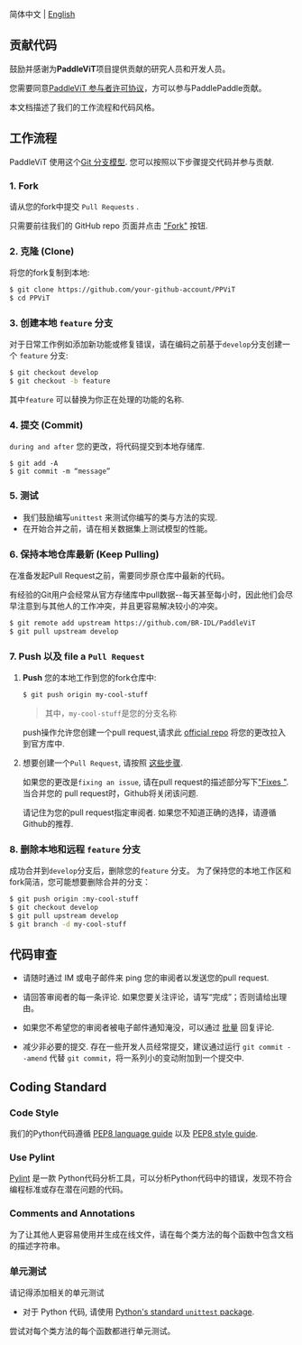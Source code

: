 简体中文 | [English](./CONTRIBUTING.md)

## 贡献代码 

鼓励并感谢为**PaddleViT**项目提供贡献的研究人员和开发人员。

您需要同意[PaddleViT 参与者许可协议](https://cla-assistant.io/BR-IDL/PaddleViT)，方可以参与PaddlePaddle贡献。

本文档描述了我们的工作流程和代码风格。

## 工作流程

PaddleViT 使用这个[Git 分支模型](http://nvie.com/posts/a-successful-git-branching-model/).  您可以按照以下步骤提交代码并参与贡献.

### 1. Fork 

  请从您的fork中提交 `Pull Requests` . 
  
  只需要前往我们的 GitHub repo 页面并点击 ["Fork"](https://help.github.com/articles/fork-a-repo/) 按钮.
   
### 2. 克隆 (Clone)

   将您的fork复制到本地:

   ```bash
   $ git clone https://github.com/your-github-account/PPViT
   $ cd PPViT
   ```

### 3. 创建本地 `feature` 分支

   对于日常工作例如添加新功能或修复错误，请在编码之前基于`develop`分支创建一个 `feature` 分支:

   ```bash
   $ git checkout develop
   $ git checkout -b feature
   ```
   其中`feature` 可以替换为你正在处理的功能的名称.

### 4. 提交 (Commit)

   `during and after` 您的更改，将代码提交到本地存储库.

   ```shell
   $ git add -A
   $ git commit -m “message”
   ```
  
### 5. 测试

   - 我们鼓励编写`unittest` 来测试你编写的类与方法的实现.
   - 在开始合并之前，请在相关数据集上测试模型的性能。
 
### 6. 保持本地仓库最新 (Keep Pulling)
   在准备发起Pull Request之前，需要同步原仓库中最新的代码。

   有经验的Git用户会经常从官方存储库中pull数据--每天甚至每小时，因此他们会尽早注意到与其他人的工作冲突，并且更容易解决较小的冲突。

   ```bash
   $ git remote add upstream https://github.com/BR-IDL/PaddleViT
   $ git pull upstream develop
   ```

### 7. Push 以及 file a `Pull Request`

   1. **Push** 您的本地工作到您的fork仓库中:

      ```bash
      $ git push origin my-cool-stuff
      ```
      > 其中，`my-cool-stuff`是您的分支名称
      
      push操作允许您创建一个pull request,请求此 [official repo](https://github.com/BR-IDL/PaddleViT) 将您的更改拉入到官方库中.

   2. 想要创建一个`Pull Request`, 请按照 [这些步骤](https://help.github.com/articles/creating-a-pull-request/).

      如果您的更改是`fixing an issue`, 请在pull request的描述部分写下["Fixes <issue-URL>"](https://help.github.com/articles/closing-issues-using-keywords/).  当合并您的 pull request时，Github将关闭该问题.

      请记住为您的pull request指定审阅者.  如果您不知道正确的选择，请遵循Github的推荐.

### 8. 删除本地和远程 `feature` 分支

   成功合并到`develop`分支后，删除您的`feature` 分支。
   为了保持您的本地工作区和fork简洁，您可能想要删除合并的分支：

   ```bash
   $ git push origin :my-cool-stuff
   $ git checkout develop
   $ git pull upstream develop
   $ git branch -d my-cool-stuff
   ```

## 代码审查

-  请随时通过 IM 或电子邮件来 ping 您的审阅者以发送您的pull request.

- 请回答审阅者的每一条评论. 如果您要关注评论，请写“完成”；否则请给出理由。

- 如果您不希望您的审阅者被电子邮件通知淹没，可以通过 [批量](https://help.github.com/articles/reviewing-proposed-changes-in-a-pull-request/) 回复评论.

- 减少非必要的提交.  存在一些开发人员经常提交，建议通过运行 `git commit --amend` 代替 `git commit`，将一系列小的变动附加到一个提交中.

## Coding Standard

### Code Style

我们的Python代码遵循 [PEP8 language guide](https://zh-google-styleguide.readthedocs.io/en/latest/google-python-styleguide/python_language_rules/) 以及 [PEP8 style guide](https://zh-google-styleguide.readthedocs.io/en/latest/google-python-styleguide/python_style_rules/).
  
### Use Pylint

[Pylint](http://pylint.pycqa.org/en/latest/) 是一款 Python代码分析工具，可以分析Python代码中的错误，发现不符合编程标准或存在潜在问题的代码。 

### Comments and Annotations
  
为了让其他人更容易使用并生成在线文件，请在每个类方法的每个函数中包含文档的描述字符串。
  
### 单元测试

请记得添加相关的单元测试

- 对于 Python 代码, 请使用 [Python's standard `unittest` package](http://pythontesting.net/framework/unittest/unittest-introduction/).

尝试对每个类方法的每个函数都进行单元测试。
  
